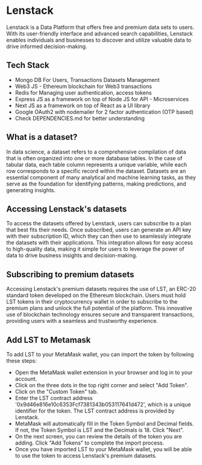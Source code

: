 # Lenstack

Lenstack is a Data Platform that offers free and premium data sets to users. With its user-friendly interface and advanced search capabilities, Lenstack enables individuals and businesses to discover and utilize valuable data to drive informed decision-making.

## Tech Stack

* Mongo DB For Users, Transactions Datasets Management
* Web3 JS - Ethereum blockchain for Web3 transactions
* Redis for Managing user authentication, access tokens
* Express JS as a framework on top of Node JS for API - Microservices
* Next JS as a framework on top of React as a UI library
* Google OAuth2 with nodemailer for 2 factor authentication (OTP based)
* Check DEPENDENCIES.md for better understanding

## What is a dataset?

In data science, a dataset refers to a comprehensive compilation of data that is often organized into one or more database tables. In the case of tabular data, each table column represents a unique variable, while each row corresponds to a specific record within the dataset. Datasets are an essential component of many analytical and machine learning tasks, as they serve as the foundation for identifying patterns, making predictions, and generating insights.

## Accessing Lenstack's datasets

To access the datasets offered by Lenstack, users can subscribe to a plan that best fits their needs. Once subscribed, users can generate an API key with their subscription ID, which they can then use to seamlessly integrate the datasets with their applications. This integration allows for easy access to high-quality data, making it simple for users to leverage the power of data to drive business insights and decision-making.

## Subscribing to premium datasets

Accessing Lenstack's premium datasets requires the use of LST, an ERC-20 standard token developed on the Ethereum blockchain. Users must hold LST tokens in their cryptocurrency wallet in order to subscribe to the premium plans and unlock the full potential of the platform. This innovative use of blockchain technology ensures secure and transparent transactions, providing users with a seamless and trustworthy experience.

## Add LST to Metamask

To add LST to your MetaMask wallet, you can import the token by following these steps:
* Open the MetaMask wallet extension in your browser and log in to your account.
* Click on the three dots in the top right corner and select "Add Token".
* Click on the "Custom Token" tab.
* Enter the LST contract address '0x9d46e816e10c6353Fcf7381343b053117641d472', which is a unique identifier for the token. The LST contract address is provided by Lenstack.
* MetaMask will automatically fill in the Token Symbol and Decimal fields. If not, the Token Symbol is LST and the Decimals is 18.
Click "Next".
* On the next screen, you can review the details of the token you are adding. Click "Add Tokens" to complete the import process.
* Once you have imported LST to your MetaMask wallet, you will be able to use the token to access Lenstack's premium datasets.